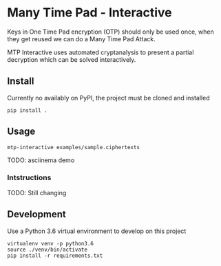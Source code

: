 # Many Time Pad - Interactive

Keys in One Time Pad encryption (OTP) should only be used once, when they get reused we can do a Many Time Pad Attack.

MTP Interactive uses automated cryptanalysis to present a partial decryption which can be solved interactively.

## Install

Currently no availably on PyPI, the project must be cloned and installed

```
pip install .
```

## Usage

```
mtp-interactive examples/sample.ciphertexts
```

TODO: asciinema demo

### Intstructions

TODO: Still changing


## Development

Use a Python 3.6 virtual environment to develop on this project

```
virtualenv venv -p python3.6
source ./venv/bin/activate
pip install -r requirements.txt
```
